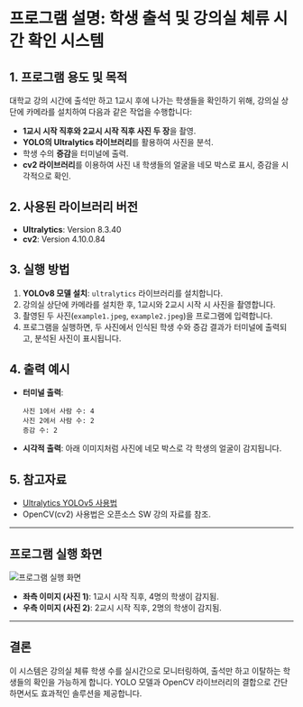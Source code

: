 
# 프로그램 설명: 학생 출석 및 강의실 체류 시간 확인 시스템

## 1. 프로그램 용도 및 목적
대학교 강의 시간에 출석만 하고 1교시 후에 나가는 학생들을 확인하기 위해, 강의실 상단에 카메라를 설치하여 다음과 같은 작업을 수행합니다:
- **1교시 시작 직후와 2교시 시작 직후 사진 두 장**을 촬영.
- **YOLO의 Ultralytics 라이브러리**를 활용하여 사진을 분석.
- 학생 수의 **증감**을 터미널에 출력.
- **cv2 라이브러리**를 이용하여 사진 내 학생들의 얼굴을 네모 박스로 표시, 증감을 시각적으로 확인.

## 2. 사용된 라이브러리 버전
- **Ultralytics**: Version 8.3.40
- **cv2**: Version 4.10.0.84

## 3. 실행 방법
1. **YOLOv8 모델 설치**: `ultralytics` 라이브러리를 설치합니다.
2. 강의실 상단에 카메라를 설치한 후, 1교시와 2교시 시작 시 사진을 촬영합니다.
3. 촬영된 두 사진(`example1.jpeg`, `example2.jpeg`)을 프로그램에 입력합니다.
4. 프로그램을 실행하면, 두 사진에서 인식된 학생 수와 증감 결과가 터미널에 출력되고, 분석된 사진이 표시됩니다.

## 4. 출력 예시
- **터미널 출력**:
  ```
  사진 1에서 사람 수: 4
  사진 2에서 사람 수: 2
  증감 수: 2
  ```
- **시각적 출력**: 아래 이미지처럼 사진에 네모 박스로 각 학생의 얼굴이 감지됩니다.

## 5. 참고자료
- [Ultralytics YOLOv5 사용법](https://velog.io/@1-june/YOLOv5%EC%97%90%EA%B2%8C-%EC%83%88%EB%A1%9C%EC%9A%B4-%EA%B2%83-%EA%B0%80%EB%A5%B4%EC%B3%90%EB%B3%B4%EA%B8%B0)
- OpenCV(cv2) 사용법은 오픈소스 SW 강의 자료를 참조.

---

## 프로그램 실행 화면
![프로그램 실행 화면](attachment:스크린샷%202024-12-05%20오후%209.25.41.png)

- **좌측 이미지 (사진 1)**: 1교시 시작 직후, 4명의 학생이 감지됨.
- **우측 이미지 (사진 2)**: 2교시 시작 직후, 2명의 학생이 감지됨.

---

## 결론
이 시스템은 강의실 체류 학생 수를 실시간으로 모니터링하여, 출석만 하고 이탈하는 학생들의 확인을 가능하게 합니다. YOLO 모델과 OpenCV 라이브러리의 결합으로 간단하면서도 효과적인 솔루션을 제공합니다.
